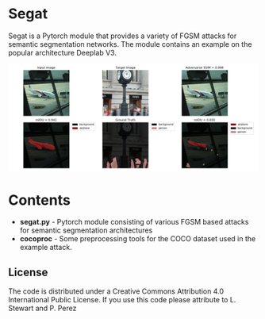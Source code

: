 # Segat 

Segat is a Pytorch module that provides a variety of FGSM attacks for semantic segmentation networks. The module contains an example on the popular architecture Deeplab V3.

<img src="https://github.com/LawrenceMMStewart/Segat/blob/master/images/hallucination.png" width="750">



# Contents 

* **segat.py** - Pytorch module consisting of various FGSM based attacks for semantic segmentation architectures
* **cocoproc** - Some preprocessing tools for the COCO dataset used in the example attack.


## License

The code is distributed under a Creative Commons Attribution 4.0 International Public License. If you use this code please attribute to L. Stewart and P. Perez

